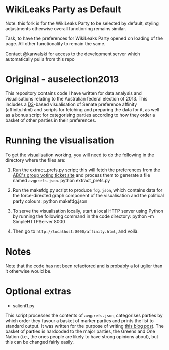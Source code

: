 WikiLeaks Party as Default
==========================

Note. this fork is for the WikiLeaks Party to be selected by default, styling adjustments otherwise overall functioning remains similar.

Task, to have the preferences for WikiLeaks Party opened on loading of the page. All other functionality to remain the same.

Contact @karwalski for access to the development server which automatically pulls from this repo

Original - auselection2013 
==========================

This repository contains code I have written for data analysis and visualisations relating to the Australian federal election of 2013. This includes a [D3](http://d3js.org)-based visualisation of Senate preference affinity (affinity.html) and scripts for fetching and preparing the data for it, as well as a bonus script for categorising parties according to how they order a basket of other parties in their preferences.


Running the visualisation
=========================

To get the visualisation working, you will need to do the following in the directory where the files are:

1)  Run the extract_prefs.py script; this will fetch the preferences from [the ABC's group voting ticket site](http://www.abc.net.au/news/federal-election-2013/guide/gtv/) and process them to generate a file named `avgprefs.json`.
    python extract_prefs.py

2) Run the makefdg.py script to produce `fdg.json`, which contains data for the force-directed graph component of the visualisation and the political party colours:
    python makefdg.json

3) To serve the visualisation locally, start a local HTTP server using Python by running the following command in the code directory:
    python -m SimpleHTTPServer 8000

4) Then go to `http://localhost:8000/affinity.html`, and voilà.

Notes
=====

Note that the code has not been refactored and is probably a lot uglier than it otherwise would be.

Optional extras
===============

- salient1.py

This script processes the contents of `avgprefs.json`, categorises parties by which order they favour a basket of marker parties and prints the list to standard output. It was written for the purpose of writing [this blog post](http://dev.null.org/blog/item/201308240207_australian_election_). The basket of parties is hardcoded to the major parties, the Greens and One Nation (i.e., the ones people are likely to have strong opinions about), but this can be changed fairly easily.

